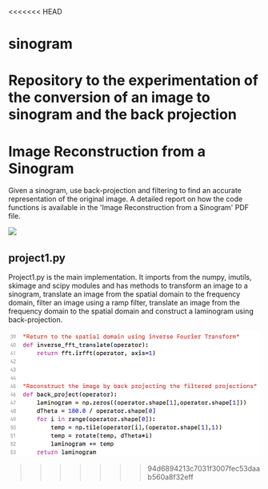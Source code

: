 <<<<<<< HEAD
# sinogram
Repository to the experimentation of the conversion of an image to sinogram and the back projection
=======
# Image Reconstruction from a Sinogram

Given a sinogram, use back-projection and filtering to find an accurate representation of the original image. A detailed report on how the code functions is available in the 'Image Reconstruction from a Sinogram' PDF file.

<img src="https://github.com/IanB14/Sinogram-to-Image/blob/master/Images/sinogramToImage.png">


## project1.py

Project1.py is the main implementation. It imports from the numpy, imutils, skimage and scipy modules and has methods to transform an image to a sinogram, translate an image from the spatial domain to the frequency domain, filter an image using a ramp filter, translate an image from the frequency domain to the spatial domain and construct a laminogram using back-projection.

<img src="https://github.com/IanB14/Sinogram-to-Image/blob/master/Images/Screen%20Shot%202018-08-07%20at%205.33.36%20p.m..png">




>>>>>>> 94d6894213c7031f3007fec53daab560a8f32eff
